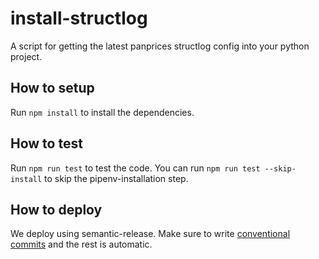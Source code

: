 # install-structlog

A script for getting the latest panprices structlog config into your python project.

## How to setup

Run `npm install` to install the dependencies.

## How to test

Run `npm run test` to test the code. You can run `npm run test --skip-install` to skip the pipenv-installation step.

## How to deploy

We deploy using semantic-release. Make sure to write [conventional commits](https://www.conventionalcommits.org/en/v1.0.0/) and the rest is automatic.
